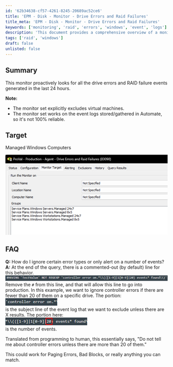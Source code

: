 ```yaml
---
id: '62b34638-cf57-4261-8245-20689ac52ce6'
title: 'EPM - Disk - Monitor - Drive Errors and Raid Failures'
title_meta: 'EPM - Disk - Monitor - Drive Errors and Raid Failures'
keywords: ['monitoring', 'raid', 'errors', 'windows', 'event', 'logs']
description: 'This document provides a comprehensive overview of a monitor designed to proactively detect drive errors and RAID failure events in managed Windows computers. It details its functionality, limitations, and customization options for alerting based on specific error types.'
tags: ['raid', 'windows']
draft: false
unlisted: false
---
```


## Summary

This monitor proactively looks for all the drive errors and RAID failure events generated in the last 24 hours.

**Note:**  
- The monitor set explicitly excludes virtual machines.  
- The monitor set works on the event logs stored/gathered in Automate, so it's not 100% reliable.

## Target

Managed Windows Computers

![Image](../../../static/img/EPM---Disk---Monitor---Drive-Errors-and-Raid-Failures/image_1.png)

## FAQ

**Q:** How do I ignore certain error types or only alert on a number of events?  
**A:** At the end of the query, there is a commented-out (by default) line for this behavior.  
![Image](../../../static/img/EPM---Disk---Monitor---Drive-Errors-and-Raid-Failures/image_2.png)  
Remove the `#` from this line, and that will allow this line to go into production. In this example, we want to ignore controller errors if there are fewer than 20 of them on a specific drive. The portion:  
![Image](../../../static/img/EPM---Disk---Monitor---Drive-Errors-and-Raid-Failures/image_3.png)  
is the subject line of the event log that we want to exclude unless there are X results. The portion here:  
![Image](../../../static/img/EPM---Disk---Monitor---Drive-Errors-and-Raid-Failures/image_4.png)  
is the number of events.

Translated from programming to human, this essentially says, "Do not tell me about controller errors unless there are more than 20 of them."

This could work for Paging Errors, Bad Blocks, or really anything you can match.



